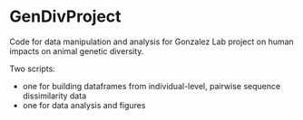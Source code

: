 # GenDivProject
Code for data manipulation and analysis for Gonzalez Lab project on human impacts on animal genetic diversity.

Two scripts:

+ one for building dataframes from individual-level, pairwise sequence dissimilarity data
+ one for data analysis and figures
